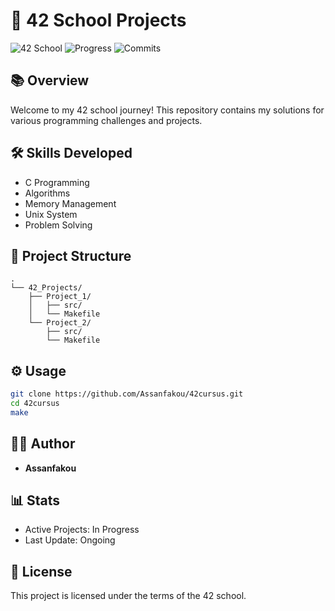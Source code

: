 # 🚀 42 School Projects

![42 School](https://img.shields.io/badge/42-School-blue)
![Progress](https://img.shields.io/badge/Progress-Ongoing-green)
![Commits](https://img.shields.io/badge/Commits-62-orange)

## 📚 Overview
Welcome to my 42 school journey! This repository contains my solutions for various programming challenges and projects.

## 🛠 Skills Developed
- C Programming
- Algorithms
- Memory Management
- Unix System
- Problem Solving

## 🎯 Project Structure
```
.
└── 42_Projects/
    ├── Project_1/
    │   ├── src/
    │   └── Makefile
    └── Project_2/
        ├── src/
        └── Makefile
```

## ⚙️ Usage
```bash
git clone https://github.com/Assanfakou/42cursus.git
cd 42cursus
make
```

## 👨‍💻 Author
- **Assanfakou**

## 📊 Stats
- Active Projects: In Progress
- Last Update: Ongoing

## 📝 License
This project is licensed under the terms of the 42 school.
